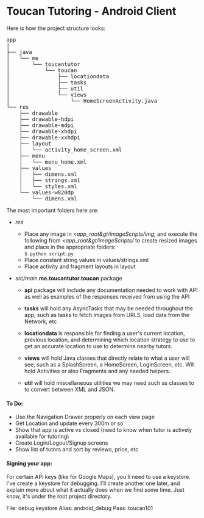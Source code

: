# Toucan Tutoring - Android Client

Here is how the project structure looks:

<pre>
app
│   
├── java
│   └── me
│       └── toucantutor
│           └── toucan
│               ├── locationdata
│               ├── tasks
│               ├── util
│               └── views
│                   └── HomeScreenActivity.java
└── res
    ├── drawable
    ├── drawable-hdpi
    ├── drawable-mdpi
    ├── drawable-xhdpi
    ├── drawable-xxhdpi
    ├── layout
    │   └── activity_home_screen.xml
    ├── menu
    │   └── menu_home.xml
    ├── values
    │   ├── dimens.xml
    │   ├── strings.xml
    │   └── styles.xml
    └── values-w820dp
        └── dimens.xml
</pre>

The most important folders here are:

+ _res_
    + Place any image in _&lt;app_root&gt/imageScripts/img;_ and execute the following from _&lt;app_root&gt/imageScripts/_
  to create resized images and place in the appropriate folders: <br/> ```$ python script.py ```
    + Place constant string values in values/strings.xml
    + Place activity and fragment layouts in layout


+ _src/main_ __me.toucantutor.toucan__ package
    + __api__ package will include any documentation needed to work with API
  as well as examples of the responses received from using the API

    + __tasks__ will hold any AsyncTasks that may be needed throughout the app,
  such as tasks to fetch images from URLS, load data from the Network, etc

    + __locationdata__ is responsible for finding a user's current location,
  previous location, and determining which location strategy to use to get an
  accurate location to use to determine nearby tutors.

    + __views__ will hold Java classes that directly relate to what a user will
  see, such as a SplashScreen, a HomeScreen, LoginScreen, etc. Will hold Activities
  or also Fragments and any needed helpers.

    + __util__ will hold miscellaneous utilities we may need such as classes to
  to convert between XML and JSON.


#### To Do:

 + Use the Navigation Drawer properly on each view page
 + Get Location and update every 300m or so
 + Show that app is active vs closed (need to know when tutor is actively available for tutoring)
 + Create Login/Logout/Signup screens
 + Show list of tutors and sort by reviews, price, etc


#### Signing your app:

For certain API keys (like for Google Maps), you'll need to use a keystore. I've create a keystore for debugging. I'll create another one later, and explain more about what it actually does when we find some time. Just know, it's under the root project directory.

File: debug.keystore
Alias: android_debug
Pass: toucan101
